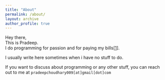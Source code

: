 ```yaml
---
title: "About"
permalink: /about/
layout: archive
author_profile: true
---
```

Hey there,<br/>
This is Pradeep.<br/>
I do programming for passion and for paying my bills[[1](https://prdpx7.github.io/assets/pdf/resume.pdf)].

I usually write here sometimes when i have no stuff to do.<br/>

If you want to discuss about programming or any other stuff,
you can reach out to me at `pradeepchoudhary009[at]gmail[dot]com`
